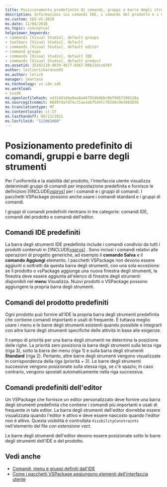 ```yaml
---
title: Posizionamento predefinito di comandi, gruppi e barre degli strumenti | Microsoft Docs
description: Informazioni sui comandi IDE, i comandi del prodotto e i comandi dell'editor, visualizzati per impostazione Visual Studio'interfaccia utente.
ms.custom: SEO-VS-2020
ms.date: 11/04/2016
ms.topic: conceptual
helpviewer_keywords:
- commands [Visual Studio], default groups
- toolbars [Visual Studio], default
- commands [Visual Studio], default editor
- command groups
- commands [Visual Studio], default IDE
- commands [Visual Studio], default product
ms.assetid: 35342110-d639-4577-8367-00b21dcc6f07
author: leslierichardson95
ms.author: lerich
manager: jmartens
ms.technology: vs-ide-sdk
ms.workload:
- vssdk
ms.openlocfilehash: e431441d4a0ea8a447554b96bc9bf9d5f290110a
ms.sourcegitcommit: 68897da7d74c31ae1ebf5d47c7b5ddc9b108265b
ms.translationtype: MT
ms.contentlocale: it-IT
ms.lasthandoff: 08/13/2021
ms.locfileid: "122063460"
---
```

# <a name="default-command-group-and-toolbar-placement"></a>Posizionamento predefinito di comandi, gruppi e barre degli strumenti
Per l'uniformità e la stabilità del prodotto, l'interfaccia utente visualizza determinati gruppi di comandi per impostazione predefinita e fornisce le definizioni [!INCLUDE[vsprvs](../../code-quality/includes/vsprvs_md.md)] per i comandi e i gruppi di comandi. I pacchetti VSPackage possono anche usare i comandi standard e i gruppi di comandi.

 I gruppi di comandi predefiniti rientrano in tre categorie: comandi IDE, comandi del prodotto e comandi dell'editor.

## <a name="default-ide-commands"></a>Comandi IDE predefiniti
 La barra degli strumenti IDE predefinita include i comandi condivisi da tutti i prodotti contenuti in [!INCLUDE[vsprvs](../../code-quality/includes/vsprvs_md.md)] . Sono inclusi i comandi relativi alle operazioni di progetto generiche, ad esempio il **comando Salva** e il **comando Aggiungi** elemento. I pacchetti VSPackage non devono essere aggiunti o sottratti da questa barra degli strumenti, con una sola eccezione: se il prodotto o vsPackage aggiunge una nuova finestra degli strumenti, la finestra deve essere aggiunta all'elenco di finestre degli strumenti disponibili nel **menu** Visualizza. Nuovi prodotti o VSPackage possono aggiungere la propria barra degli strumenti.

## <a name="default-product-commands"></a>Comandi del prodotto predefiniti
 Ogni prodotto può fornire all'IDE la propria barra degli strumenti predefinita che contiene comandi importanti e usati di frequente. È tuttavia meglio usare i menu e le barre degli strumenti esistenti quando possibile e integrarli con altre barre degli strumenti specifiche delle attività in base alle esigenze.

 Il campo di priorità per una barra degli strumenti ne determina la posizione delle righe. La priorità zero posiziona la barra degli strumenti sulla terza riga (riga 3), sotto la barra dei menu (riga 1) e sulla barra degli strumenti **Standard** (riga 2). Pertanto, altre barre degli strumenti vengono visualizzate in corrispondenza della riga (priorità + 3). Le barre degli strumenti successive vengono posizionate sulla stessa riga, se c'è spazio; In caso contrario, vengono spostati automaticamente nella riga successiva.

## <a name="default-editor-commands"></a>Comandi predefiniti dell'editor
 Un VSPackage che fornisce un editor personalizzato deve fornire una barra degli strumenti predefinita che contiene i comandi più importanti e usati di frequente in tale editor. La barra degli strumenti dell'editor dovrebbe essere visualizzata quando l'editor è attivo e deve essere nascosto quando l'editor non è attivo. Questa visibilità è controllata `VisibilityConstraints` nell'elemento del file *con estensione vsct.*

 Le barre degli strumenti dell'editor devono essere posizionate sotto le barre degli strumenti dell'IDE e del prodotto.

## <a name="see-also"></a>Vedi anche
- [Comandi, menu e gruppi definiti dall'IDE](../../extensibility/internals/ide-defined-commands-menus-and-groups.md)
- [Come i pacchetti VSPackage aggiungono elementi dell'interfaccia utente](../../extensibility/internals/how-vspackages-add-user-interface-elements.md)

